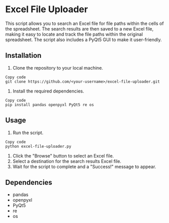 # Excel File Uploader

This script allows you to search an Excel file for file paths within the cells of the spreadsheet. The search results are then saved to a new Excel file, making it easy to locate and track the file paths within the original spreadsheet. The script also includes a PyQt5 GUI to make it user-friendly.

## Installation

1. Clone the repository to your local machine.

```
Copy code
git clone https://github.com/<your-username>/excel-file-uploader.git
```

1. Install the required dependencies.

```
Copy code
pip install pandas openpyxl PyQt5 re os
```

## Usage

1. Run the script.

```
Copy code
python excel-file-uploader.py
```

1. Click the "Browse" button to select an Excel file.
2. Select a destination for the search results Excel file.
3. Wait for the script to complete and a "Success!" message to appear.

## Dependencies

- pandas
- openpyxl
- PyQt5
- re
- os
